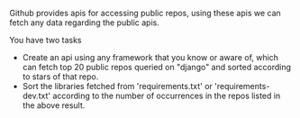 Github provides apis for accessing public repos, using these apis we can fetch any data regarding the public apis.
 
You have two tasks
* Create an api using any framework that you know or aware of, which can fetch top 20 public repos queried on "django" and sorted according to stars of that repo.  
* Sort the libraries fetched from 'requirements.txt' or 'requirements-dev.txt' according to the number of occurrences in the repos listed in the above result.
